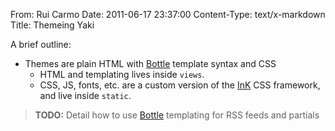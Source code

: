 From: Rui Carmo
Date: 2011-06-17 23:37:00
Content-Type: text/x-markdown
Title: Themeing Yaki

A brief outline:

* Themes are plain HTML with [Bottle][b] template syntax and CSS
    * HTML and templating lives inside `views`.
    * CSS, JS, fonts, etc. are a custom version of the [InK][i] CSS framework, and live inside `static`.

> **TODO:** Detail how to use [Bottle][b] templating for RSS feeds and partials

[b]: http://bottlepy.org
[i]: http://ink.sapo.pt
